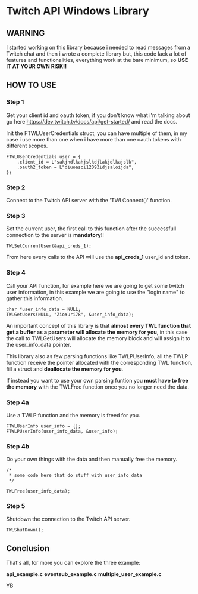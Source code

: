# Twitch API Windows Library

## WARNING
I started working on this library because i needed to read messages from a Twitch chat and then
i wrote a complete library but, this code lack a lot of features and functionalities,
everything work at the bare minimum, so **USE IT AT YOUR OWN RISK!!**

## HOW TO USE

### Step 1
Get your client id and oauth token, if you don't know what i'm talking about 
go here https://dev.twitch.tv/docs/api/get-started/ and read the docs.

Init the FTWLUserCredentials struct, you can have multiple of them,
in my case i use more than one when i have more than one oauth tokens with different scopes.
```
FTWLUserCredentials user = {
	.client_id = L"sakjhdlkahjslkdjlakjdlkajslk",
	.oauth2_token = L"diuoasoi12093idjsaloijda",
};
```

### Step 2
Connect to the Twitch API server with the 'TWLConnect()' function.

### Step 3
Set the current user, the first call to this function after the successfull
connection to the server is **mandatory**!!

`TWLSetCurrentUser(&api_creds_1);`

From here every calls to the API will use the **api_creds_1** user_id and token.

### Step 4
Call your API function, for example here we are going to get some twitch user information,
in this example we are going to use the "login name" to gather this information.
```
char *user_info_data = NULL;
TWLGetUsers(NULL, "ZioYuri78", &user_info_data);
```

An important concept of this library is that **almost every TWL function that get a buffer
as a parameter will allocate the memory for you**, in this case the call to TWLGetUsers
will allocate the memory block and will assign it to the user_info_data pointer.

This library also as few parsing functions like TWLPUserInfo, all the TWLP function
receive the pointer allocated with the corresponding TWL function, fill a struct and
**deallocate the memory for you**.

If instead you want to use your own parsing funtion you **must have to free the memory**
with the TWLFree function once you no longer need the data. 

### Step 4a
Use a TWLP function and the memory is freed for you.
```
FTWLUserInfo user_info = {};
FTWLPUserInfo(user_info_data, &user_info);
```

### Step 4b
Do your own things with the data and then manually free the memory.
```
/* 
 * some code here that do stuff with user_info_data
 */

TWLFree(user_info_data);
```

### Step 5
Shutdown the connection to the Twitch API server.
```
TWLShutDown();
```

## Conclusion
That's all, for more you can explore the three example:

**api_example.c**
**eventsub_example.c**
**multiple_user_example.c**

YB

    

